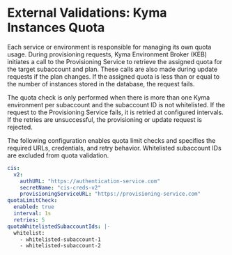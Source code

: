 # External Validations: Kyma Instances Quota

Each service or environment is responsible for managing its own quota usage. During provisioning requests, Kyma Environment Broker (KEB) initiates a call 
to the Provisioning Service to retrieve the assigned quota for the target subaccount and plan. These calls are also made during update requests if the plan changes.
If the assigned quota is less than or equal to the number of instances stored in the database, the request fails. 

The quota check is only performed when there is more than one Kyma environment per subaccount and the subaccount ID is not whitelisted. If the request to 
the Provisioning Service fails, it is retried at configured intervals. If the retries are unsuccessful, the provisioning or update request is rejected.

The following configuration enables quota limit checks and specifies the required URLs, credentials, and retry behavior. 
Whitelisted subaccount IDs are excluded from quota validation.
```yaml
cis:
  v2:
    authURL: "https://authentication-service.com"
    secretName: "cis-creds-v2"
    provisioningServiceURL: "https://provisioning-service.com"
quotaLimitCheck:
  enabled: true
  interval: 1s
  retries: 5
quotaWhitelistedSubaccountIds: |-
  whitelist:
    - whitelisted-subaccount-1
    - whitelisted-subaccount-2
```

